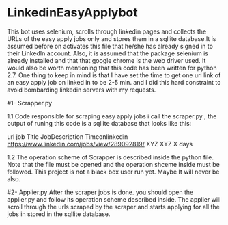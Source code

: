 # LinkedinEasyApplybot
This bot uses selenium, scrolls through linkedin pages and collects the URLs of the easy apply jobs only and stores them in a sqllite database.It is assumed before on activates this file that he/she has already signed in to their LinkedIn account. Also, it is assumed that the package selenium is already installed and that that google chrome is the web driver used. It would also be worth mentioning that this code has been written for python 2.7. One thing to keep in mind is that I have set the time to get one url link of an easy apply job on linked in to be 2-5 min. and I did this hard constraint to avoid bombarding linkedin servers with my requests. 

#1- Scrapper.py

1.1 Code responsible for scraping easy apply jobs i call the scraper.py , the output of runing this code is a sqllite database that looks like this:

url                                             job Title   JobDescription   Timeonlinkedin  
https://www.linkedin.com/jobs/view/289092819/     XYZ          XYZ               X days


1.2 The operation scheme of Scrapper is described inside the python file. Note that the file must be opened and the operation shceme inside must be followed. This project is not a black box user run yet. Maybe It will never be also.


#2- Applier.py
After the scraper jobs is done. you should open the applier.py and follow its operation scheme described inside. The applier will scroll through the urls scraped by the scraper and starts applying for all the jobs in stored in the sqllite database.



